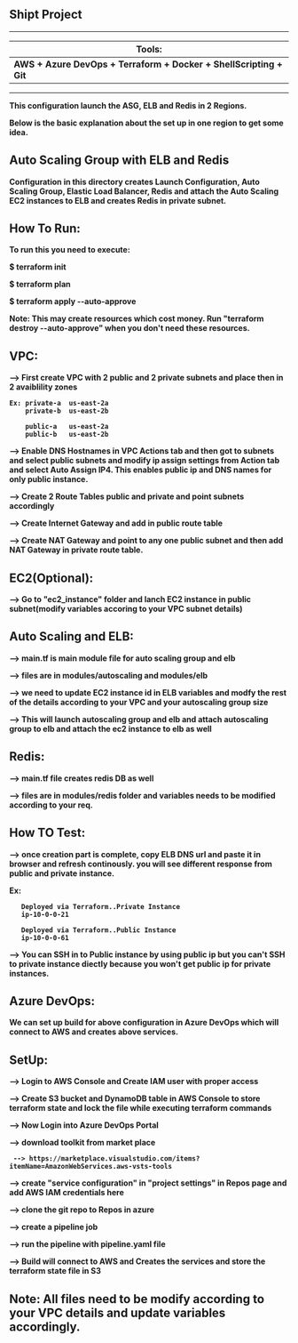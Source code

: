 Shipt Project
---------------

------------------------------------------------------------------------------
|Tools:
|-------
|<b>AWS + Azure DevOps + Terraform + Docker + ShellScripting + Git<b>
-------------------------------------------------------------------------------

<b>This configuration launch the ASG, ELB and Redis in 2 Regions.<b>

<b>Below is the basic explanation about the set up in one region to get some idea.<b>

Auto Scaling Group with ELB and Redis
--------------------------------------
Configuration in this directory creates Launch Configuration, Auto Scaling Group, Elastic Load Balancer, Redis and attach the Auto Scaling EC2 instances to ELB and creates Redis in private subnet.

How To Run:
-----------

To run this you need to execute:

$ terraform init

$ terraform plan

$ terraform apply --auto-approve

Note: This may create resources which cost money. Run "terraform destroy --auto-approve" when you don't need these resources.

VPC:
----
--> First create VPC with 2 public and 2 private subnets and place then in 2 avaiblility zones
   
    Ex: private-a  us-east-2a
        private-b  us-east-2b
   
        public-a   us-east-2a
        public-b   us-east-2b
        
--> Enable DNS Hostnames in VPC Actions tab and then got to subnets and select public subnets and modify ip assign settings from Action tab and select Auto Assign IP4. This enables public ip and DNS names for only public instance.
 
--> Create 2 Route Tables public and private and point subnets accordingly

--> Create Internet Gateway and add in public route table

--> Create NAT Gateway and point to any one public subnet and then add NAT Gateway in private route table.

EC2(Optional):
-------------- 

--> Go to "ec2_instance" folder and lanch EC2 instance in public subnet(modify variables accoring to your VPC subnet details) 

Auto Scaling and ELB:
---------------------

--> main.tf is main module file for auto scaling group and elb

--> files are in modules/autoscaling and modules/elb

--> we need to update EC2 instance id in ELB variables and modfy the rest of the details according to your VPC and your autoscaling group size

--> This will launch autoscaling group and elb and attach autoscaling group to elb and attach the ec2 instance to elb as well

Redis:
------

--> main.tf file creates redis DB as well

--> files are in modules/redis folder and variables needs to be modified according to your req. 

How TO Test:
-------------

--> once creation part is complete, copy ELB DNS url and paste it in browser and refresh continously. you will see different response from public and private instance. 

   Ex: 
             
       Deployed via Terraform..Private Instance
       ip-10-0-0-21
       
       Deployed via Terraform..Public Instance
       ip-10-0-0-61
       
  --> You can SSH in to Public instance by using public ip but you can't SSH to private instance diectly because you won't get public ip for private instances.

Azure DevOps:
-------------
  We can set up build for above configuration in Azure DevOps which will connect to AWS and creates above services.

SetUp:
------
--> Login to AWS Console and Create IAM user with proper access

--> Create S3 bucket and DynamoDB table in AWS Console to store terraform state and lock the file while executing terraform commands

--> Now Login into Azure DevOps Portal

--> download toolkit from market place
 
     --> https://marketplace.visualstudio.com/items?itemName=AmazonWebServices.aws-vsts-tools

--> create "service configuration" in "project settings" in Repos page and add AWS IAM credentials here

--> clone the git repo to Repos in azure

--> create a pipeline job
 
--> run the pipeline with pipeline.yaml file

--> Build will connect to AWS and Creates the services and store the terraform state file in S3

<b>Note: All files need to be modify according to your VPC details and update variables accordingly.<b>
   ----
